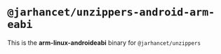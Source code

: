 # `@jarhancet/unzippers-android-arm-eabi`

This is the **arm-linux-androideabi** binary for `@jarhancet/unzippers`
